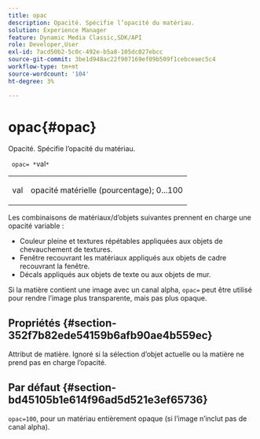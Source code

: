 ```yaml
---
title: opac
description: Opacité. Spécifie l’opacité du matériau.
solution: Experience Manager
feature: Dynamic Media Classic,SDK/API
role: Developer,User
exl-id: 7acd50b2-5c0c-492e-b5a8-105dc027ebcc
source-git-commit: 3be1d948ac22f907169ef09b509f1cebceaec5c4
workflow-type: tm+mt
source-wordcount: '104'
ht-degree: 3%

---
```


# opac{#opac}

Opacité. Spécifie l’opacité du matériau.

` opac= *`val`*`

<table id="simpletable_6AB8CD75F526469FBC9FEAE049792EF2"> 
 <tr class="strow"> 
  <td class="stentry"> <p> <span class="varname"> val </span> </p> </td> 
  <td class="stentry"> <p>opacité matérielle (pourcentage); 0...100 </p> </td> 
 </tr> 
</table>

Les combinaisons de matériaux/d’objets suivantes prennent en charge une opacité variable :

* Couleur pleine et textures répétables appliquées aux objets de chevauchement de textures.
* Fenêtre recouvrant les matériaux appliqués aux objets de cadre recouvrant la fenêtre.
* Décals appliqués aux objets de texte ou aux objets de mur.

Si la matière contient une image avec un canal alpha, `opac=` peut être utilisé pour rendre l’image plus transparente, mais pas plus opaque.

## Propriétés {#section-352f7b82ede54159b6afb90ae4b559ec}

Attribut de matière. Ignoré si la sélection d’objet actuelle ou la matière ne prend pas en charge l’opacité.

## Par défaut {#section-bd45105b1e614f96ad5d521e3ef65736}

`opac=100`, pour un matériau entièrement opaque (si l’image n’inclut pas de canal alpha).
